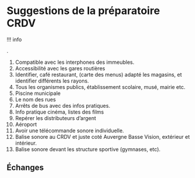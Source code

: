 # Suggestions de la préparatoire CRDV

!!! info

.

1. Compatible avec les interphones des immeubles.
2. Accessibilité avec les gares routières
3. Identifier, café restaurant, (carte des menus) adapté les magasins, et identifier différents les rayons.
4. Tous les organismes publics, établissement scolaire, musé, mairie etc.
5. Piscine municipale
6. Le nom des rues
7. Arrêts de bus avec des infos pratiques.
8. Info pratique cinéma, listes des films
9. Repérer les distributeurs d’argent
10. Aéroport 
11. Avoir une télécommande sonore individuelle.
12. Balise sonore au CRDV et juste coté Auvergne Basse Vision, extérieur et intérieur.
13. Balise sonore devant les structure sportive (gymnases, etc).

## Échanges

